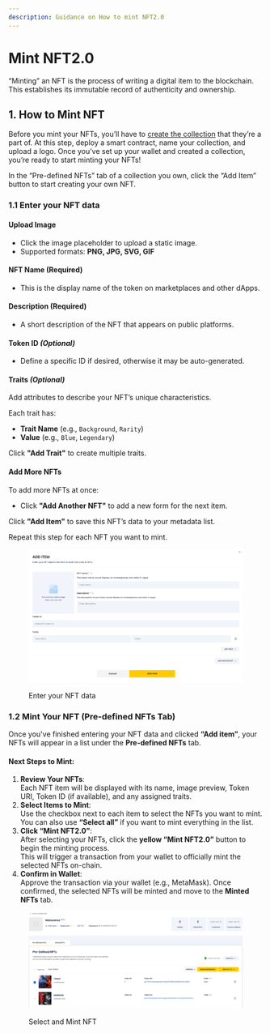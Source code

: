 ```yaml
---
description: Guidance on How to mint NFT2.0
---
```


# Mint NFT2.0

“Minting” an NFT is the process of writing a digital item to the blockchain. This establishes its immutable record of authenticity and ownership.

## 1. How to Mint NFT

Before you mint your NFTs, you’ll have to [create the collection](create-collection.md) that they’re a part of. At this step, deploy a smart contract, name your collection, and upload a logo. Once you’ve set up your wallet and created a collection, you’re ready to start minting your NFTs!

In the “Pre-defined NFTs” tab of a collection you own, click the “Add Item” button to start creating your own NFT.

### 1.1 Enter your NFT data

#### Upload Image

* Click the image placeholder to upload a static image.
* Supported formats: **PNG, JPG, SVG, GIF**

#### NFT Name **(Required)**

* This is the display name of the token on marketplaces and other dApps.

#### Description **(Required)**

* A short description of the NFT that appears on public platforms.

#### Token ID _(Optional)_

* Define a specific ID if desired, otherwise it may be auto-generated.

#### Traits _(Optional)_

Add attributes to describe your NFT’s unique characteristics.

Each trait has:

* **Trait Name** (e.g., `Background`, `Rarity`)
* **Value** (e.g., `Blue`, `Legendary`)

Click **"Add Trait"** to create multiple traits.

#### Add More NFTs

To add more NFTs at once:

* Click **"Add Another NFT"** to add a new form for the next item.

Click **"Add Item"** to save this NFT’s data to your metadata list.

Repeat this step for each NFT you want to mint.

<figure><img src="../../../.gitbook/assets/image (35).png" alt=""><figcaption><p>Enter your NFT data</p></figcaption></figure>

### 1.2 Mint Your NFT (Pre-defined NFTs Tab)

Once you've finished entering your NFT data and clicked **“Add item”**, your NFTs will appear in a list under the **Pre-defined NFTs** tab.

#### Next Steps to Mint:

1. **Review Your NFTs**:\
   Each NFT item will be displayed with its name, image preview, Token URI, Token ID (if available), and any assigned traits.
2. **Select Items to Mint**:\
   Use the checkbox next to each item to select the NFTs you want to mint. You can also use **“Select all”** if you want to mint everything in the list.
3. **Click “Mint NFT2.0”**:\
   After selecting your NFTs, click the **yellow “Mint NFT2.0”** button to begin the minting process.\
   This will trigger a transaction from your wallet to officially mint the selected NFTs on-chain.
4. **Confirm in Wallet**:\
   Approve the transaction via your wallet (e.g., MetaMask). Once confirmed, the selected NFTs will be minted and move to the **Minted NFTs** tab.

<figure><img src="../../../.gitbook/assets/image (36).png" alt=""><figcaption><p>Select and Mint NFT</p></figcaption></figure>

